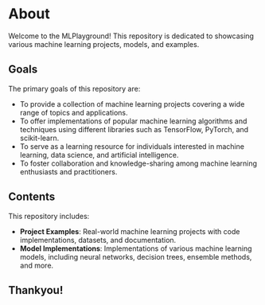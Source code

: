 # About

Welcome to the MLPlayground! This repository is dedicated to showcasing various machine learning projects, models, and examples.

## Goals

The primary goals of this repository are:

- To provide a collection of machine learning projects covering a wide range of topics and applications.
- To offer implementations of popular machine learning algorithms and techniques using different libraries such as TensorFlow, PyTorch, and scikit-learn.
- To serve as a learning resource for individuals interested in machine learning, data science, and artificial intelligence.
- To foster collaboration and knowledge-sharing among machine learning enthusiasts and practitioners.

## Contents

This repository includes:

- **Project Examples**: Real-world machine learning projects with code implementations, datasets, and documentation.
- **Model Implementations**: Implementations of various machine learning models, including neural networks, decision trees, ensemble methods, and more.


## Thankyou!
